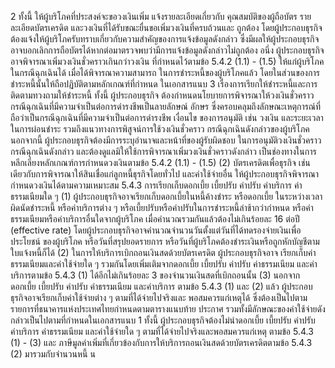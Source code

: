 2
ทั้งนี้ ให้ผู้บริโภคที่ประสงค์จะขอวงเงินเพิ่ม แจ้งรายละเอียดเกี่ยวกับ
คุณสมบัติของผู้ถือบัตร รายละเอียดบัตรเครดิต และวงเงินที่ได้รับขณะยื่นขอเพิ่มวงเงินที่ครบถ้วนและ
ถูกต้อง โดยผู้ประกอบธุรกิจต้องแจ้งให้ผู้บริโภครับทราบเกี่ยวกับความสำคัญของการแจ้งข้อมูลดังกล่าว
ซึ่งมีผลให้ผู้ประกอบธุรกิจอาจบอกเลิกการถือบัตรได้หากต่อมาตรวจพบว่ามีการแจ้งข้อมูลดังกล่าวไม่ถูกต้อง
อนึ่ง ผู้ประกอบธุรกิจอาจพิจารณาเพิ่มวงเงินชั่วคราวเกินกว่าวงเงิน
ที่กำหนดไว้ตามข้อ 5.4.2 (1.1) - (1.5) ให้แก่ผู้บริโภคในกรณีฉุกเฉินได้ เมื่อได้พิจารณาความสามารถ
ในการชำระหนี้ของผู้บริโภคแล้ว โดยในส่วนของการชำระหนี้นั้นให้ถือปฏิบัติตามหลักเกณฑ์ที่กำหนด
ในเอกสารแนบ 3 เรื่องการเรียกให้ชำระหนี้และการติดตามทวงถามให้ชำระหนี้ ทั้งนี้ ผู้ประกอบธุรกิจ
ต้องกำหนดนโยบายการพิจารณาให้วงเงินชั่วคราวกรณีฉุกเฉินที่มีความจำเป็นต่อการดำรงชีพเป็นลายลักษณ์
อักษร ซึ่งครอบคลุมถึงลักษณะเหตุการณ์ที่ถือว่าเป็นกรณีฉุกเฉินที่มีความจำเป็นต่อการดำรงชีพ เงื่อนไข
ของการอนุมัติ เช่น วงเงิน และระยะเวลาในการผ่อนชำระ รวมถึงแนวทางการพิสูจน์การใช้วงเงินชั่วคราว
กรณีฉุกเฉินดังกล่าวของผู้บริโภค นอกจากนี้ ผู้ประกอบธุรกิจต้องมีการระบุอำนาจและหน้าที่ของผู้รับผิดชอบ
ในการอนุมัติวงเงินชั่วคราวกรณีฉุกเฉินดังกล่าว และต้องดูแลมิให้ใช้การพิจารณาเพิ่มวงเงินชั่วคราวดังกล่าว
เป็นช่องทางในการหลีกเลี่ยงหลักเกณฑ์การกำหนดวงเงินตามข้อ 5.4.2 (1.1) - (1.5)
(2) บัตรเครดิตเพื่อธุรกิจ
เช่นเดียวกับการพิจารณาให้สินเชื่อแก่ลูกหนี้ธุรกิจโดยทั่วไป
และค่าใช้จ่ายอื่น
ให้ผู้ประกอบธุรกิจพิจารณากำหนดวงเงินได้ตามความเหมาะสม
5.4.3 การเรียกเก็บดอกเบี้ย เบี้ยปรับ ค่าปรับ ค่าบริการ ค่าธรรมเนียมใด ๆ
(1) ผู้ประกอบธุรกิจอาจเรียกเก็บดอกเบี้ยในหนี้ค้างชำระ หรือดอกเบี้ย
ในระหว่างเวลาผิดนัดชำระหนี้ หรือค่าบริการต่าง ๆ หรือเบี้ยปรับหรือค่าปรับในการชำระหนี้ล่าช้ากว่ากำหนด
หรือค่าธรรมเนียมหรือค่าบริการอื่นใดจากผู้บริโภค เมื่อคำนวณรวมกันแล้วต้องไม่เกินร้อยละ 16 ต่อปี
(effective rate) โดยผู้ประกอบธุรกิจอาจคำนวณจำนวนวันตั้งแต่วันที่ได้ทดรองจ่ายเงินเพื่อประโยชน์
ของผู้บริโภค หรือวันที่สรุปยอดรายการ หรือวันที่ผู้บริโภคต้องชำระเงินหรือถูกหักบัญชีตามใบแจ้งหนี้ก็ได้
(2) ในการให้บริการเบิกถอนเงินสดด้วยบัตรเครดิต ผู้ประกอบธุรกิจอาจ
เรียกเก็บค่าธรรมเนียมและค่าใช้จ่ายใด ๆ รวมกันโดยเพิ่มเติมจากดอกเบี้ย เบี้ยปรับ ค่าปรับ ค่าธรรมเนียม
และค่าบริการตามข้อ 5.4.3 (1) ได้อีกไม่เกินร้อยละ 3 ของจำนวนเงินสดที่เบิกถอนนั้น
(3) นอกจากดอกเบี้ย เบี้ยปรับ ค่าปรับ ค่าธรรมเนียม และค่าบริการ
ตามข้อ 5.4.3 (1) และ (2) แล้ว ผู้ประกอบธุรกิจอาจเรียกเก็บค่าใช้จ่ายต่าง ๆ ตามที่ได้จ่ายไปจริงและ
พอสมควรแก่เหตุได้ ซึ่งต้องเป็นไปตามรายการที่ธนาคารแห่งประเทศไทยกำหนดตามตารางแนบท้าย
ประกาศ รวมทั้งมีลักษณะของค่าใช้จ่ายดังกล่าวเป็นไปตามที่กําหนดในเอกสารแนบ 1
ทั้งนี้ ผู้ประกอบธุรกิจต้องไม่นำดอกเบี้ย เบี้ยปรับ ค่าปรับ ค่าบริการ
ค่าธรรมเนียม และค่าใช้จ่ายใด ๆ ตามที่ได้จ่ายไปจริงและพอสมควรแก่เหตุ ตามข้อ 5.4.3 (1) - (3) และ
ภาษีมูลค่าเพิ่มที่เกี่ยวข้องกับการให้บริการถอนเงินสดด้วยบัตรเครดิตตามข้อ 5.4.3 (2) มารวมกับจำนวนหนี้
น
